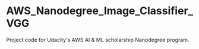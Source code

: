 # AWS_Nanodegree_Image_Classifier_VGG

Project code for Udacity's AWS AI & ML scholarship Nanodegree program. 
